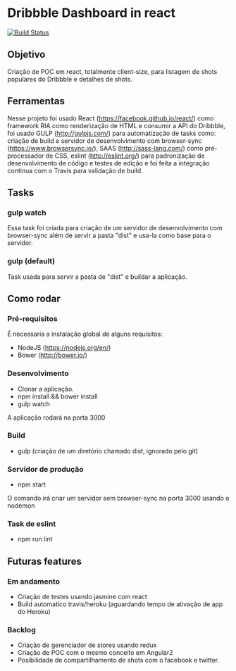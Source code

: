 # Dribbble Dashboard in react

[![Build Status](https://travis-ci.org/Mauricio32/dribbble-dashboard-react.svg?branch=master)](https://travis-ci.org/Mauricio32/dribbble-dashboard-react)

## Objetivo

Criação de POC em react, totalmente client-size, para listagem de shots populares do Dribbble e detalhes de shots.

## Ferramentas

Nesse projeto foi usado React (https://facebook.github.io/react/) como framework RIA como renderização de HTML e consumir a API do Dribbble, foi usado GULP (http://gulpjs.com/) para automatização de tasks como: criação de build e servidor de desenvolvimento com browser-sync (https://www.browsersync.io/), SAAS (http://sass-lang.com/) como pré-processador de CSS, eslint (http://eslint.org/) para padronização de desenvolvimento de código e testes de edição e foi feita a integração continua com o Travis para validação de build.

## Tasks

### gulp watch

Essa task foi criada para criação de um servidor de desenvolvimento com browser-sync além de servir a pasta "dist" e usa-la como base para o servidor.

### gulp (default)

Task usada para servir a pasta de "dist" e buildar a aplicação.

## Como rodar
### Pré-requisitos

É necessaria a instalação global de alguns requisitos:

- NodeJS (https://nodejs.org/en/)
- Bower (http://bower.io/)

### Desenvolvimento

- Clonar a aplicação.
- npm install && bower install
- gulp watch

A aplicação rodará na porta 3000

### Build

- gulp (criação de um diretório chamado dist, ignorado pelo git)

### Servidor de produção

- npm start

O comando irá criar um servidor sem browser-sync na porta 3000 usando o nodemon

### Task de eslint

- npm run lint

## Futuras features

### Em andamento

- Criação de testes usando jasmine com react
- Build automatico travis/heroku (aguardando tempo de ativação de app do Heroku)

### Backlog

- Criação de gerenciador de stores usando redux
- Criação de POC com o mesmo conceito em Angular2
- Posibilidade de compartilhamento de shots com o facebook e twitter.
